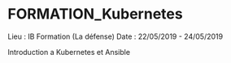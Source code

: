 # FORMATION_Kubernetes

Lieu : IB Formation (La défense)
Date : 22/05/2019 - 24/05/2019

Introduction a Kubernetes et Ansible